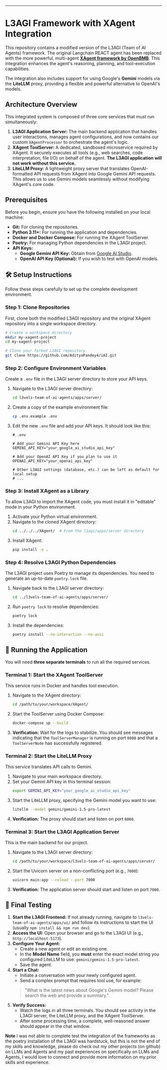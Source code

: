 
---

# L3AGI Framework with XAgent Integration

This repository contains a modified version of the L3AGI (Team of AI Agents) framework. The original Langchain REACT agent has been replaced with the more powerful, multi-agent **[XAgent framework by OpenBMB](https://github.com/OpenBMB/XAgent)**. This integration enhances the agent's reasoning, planning, and tool-execution capabilities.

The integration also includes support for using Google's **Gemini** models via the **LiteLLM** proxy, providing a flexible and powerful alternative to OpenAI's models.

## Architecture Overview

This integrated system is composed of three core services that must run simultaneously:

1.  **L3AGI Application Server:** The main backend application that handles user interactions, manages agent configurations, and now contains our custom `XAgentProcessor` to orchestrate the agent's logic.
2.  **XAgent ToolServer:** A dedicated, sandboxed microservice required by XAgent. It securely executes all tools (e.g., web searches, code interpretation, file I/O) on behalf of the agent. **The L3AGI application will not work without this service.**
3.  **LiteLLM Proxy:** A lightweight proxy server that translates OpenAI-formatted API requests from XAgent into Google Gemini API requests. This allows us to use Gemini models seamlessly without modifying XAgent's core code.

## Prerequisites

Before you begin, ensure you have the following installed on your local machine:

*   **Git:** For cloning the repositories.
*   **Python 3.11+:** For running the application and dependencies.
*   **Docker and Docker Compose:** For running the XAgent ToolServer.
*   **Poetry:** For managing Python dependencies in the L3AGI project.
*   **API Keys:**
    *   **Google Gemini API Key:** Obtain from [Google AI Studio](https://aistudio.google.com/app/apikey).
    *   **OpenAI API Key (Optional):** If you wish to test with OpenAI models.

## 🛠️ Setup Instructions

Follow these steps carefully to set up the complete development environment.

### Step 1: Clone Repositories

First, clone both the modified L3AGI repository and the original XAgent repository into a single workspace directory.

```bash
# Create a workspace directory
mkdir my-xagent-project
cd my-xagent-project

# Clone your forked L3AGI repository
git clone https://github.com/AdityaPandey4/iAI.git
```

### Step 2: Configure Environment Variables

Create a `.env` file in the L3AGI server directory to store your API keys.

1.  Navigate to the L3AGI server directory:
    ```bash
    cd l3vels-team-of-ai-agents/apps/server/
    ```

2.  Create a copy of the example environment file:
    ```bash
    cp .env.example .env
    ```

3.  Edit the new `.env` file and add your API keys. It should look like this:

    ```env
    # .env

    # Add your Gemini API Key here
    GEMINI_API_KEY="your_google_ai_studio_api_key"

    # Add your OpenAI API Key if you plan to use it
    OPENAI_API_KEY="your_openai_api_key"

    # Other L3AGI settings (database, etc.) can be left as default for local setup
    # ...
    ```

### Step 3: Install XAgent as a Library

To allow L3AGI to import the XAgent code, you must install it in "editable" mode in your Python environment.

1.  Activate your Python virtual environment.
2.  Navigate to the cloned XAgent directory:
    ```bash
    cd ../../../XAgent/  # From the l3agi/apps/server directory
    ```
3.  Install XAgent:
    ```bash
    pip install -e .
    ```

### Step 4: Resolve L3AGI Python Dependencies

The L3AGI project uses Poetry to manage its dependencies. You need to generate an up-to-date `poetry.lock` file.

1.  Navigate back to the L3AGI server directory:
    ```bash
    cd ../l3vels-team-of-ai-agents/apps/server/
    ```
2.  Run `poetry lock` to resolve dependencies:
    ```bash
    poetry lock
    ```
3.  Install the dependencies:
    ```bash
    poetry install --no-interaction --no-ansi
    ```

## 🚀 Running the Application

You will need **three separate terminals** to run all the required services.

### Terminal 1: Start the XAgent ToolServer

This service runs in Docker and handles tool execution.

1.  Navigate to the XAgent directory:
    ```bash
    cd /path/to/your/workspace/XAgent/
    ```
2.  Start the ToolServer using Docker Compose:
    ```bash
    docker-compose up --build
    ```
3.  **Verification:** Wait for the logs to stabilize. You should see messages indicating that the `ToolServerManager` is running on port `8080` and that a `ToolServerNode` has successfully registered.

### Terminal 2: Start the LiteLLM Proxy

This service translates API calls to Gemini.

1.  Navigate to your main workspace directory.
2.  Set your Gemini API key in this terminal session:
    ```bash
    export GEMINI_API_KEY="your_google_ai_studio_api_key"
    ```
3.  Start the LiteLLM proxy, specifying the Gemini model you want to use:
    ```bash
    litellm --model gemini/gemini-1.5-pro-latest
    ```
4.  **Verification:** The proxy should start and listen on port `8000`.

### Terminal 3: Start the L3AGI Application Server

This is the main backend for our project.

1.  Navigate to the L3AGI server directory:
    ```bash
    cd /path/to/your/workspace/l3vels-team-of-ai-agents/apps/server/
    ```
2.  Start the Uvicorn server on a non-conflicting port (e.g., `7000`):
    ```bash
    uvicorn main:app --reload --port 7000
    ```
3.  **Verification:** The application server should start and listen on port `7000`.

## 🧪 Final Testing

1.  **Start the L3AGI Frontend:** If not already running, navigate to `l3vels-team-of-ai-agents/apps/ui/` and follow its instructions to start the UI (usually `npm install && npm run dev`).
2.  **Access the UI:** Open your browser and go to the L3AGI UI (e.g., `http://localhost:5173`).
3.  **Configure Your Agent:**
    *   Create a new agent or edit an existing one.
    *   In the **Model Name** field, you **must** enter the exact model string you configured LiteLLM to use: `gemini/gemini-1.5-pro-latest`.
    *   Save the agent.
4.  **Start a Chat:**
    *   Initiate a conversation with your newly configured agent.
    *   Send a complex prompt that requires tool use, for example:
      > "What is the latest news about Google's Gemini model? Please search the web and provide a summary."
5.  **Verify Success:**
    *   Watch the logs in all three terminals. You should see activity in the L3AGI server, the LiteLLM proxy, and the XAgent ToolServer.
    *   After some processing time, a complete, well-reasoned answer should appear in the chat window.

**Note** I was not able to complete test the integration of the frameworks as the poetry installation of the L3AGI was hardstuck, but this is not the end of my skills and knowledge, please do check out my other projects (on github) on LLMs and Agents and my past experiences on specifically on LLMs and Agents, I would love to connect and provide more information on my prior skills and experience.
